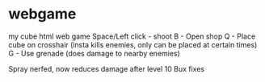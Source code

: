 # webgame
my cube html web game
Space/Left click - shoot
B - Open shop
Q - Place cube on crosshair (insta kills enemies, only can be placed at certain times)
G - Use grenade (does damage to nearby enemies)

Spray nerfed, now reduces damage after level 10
Bux fixes
